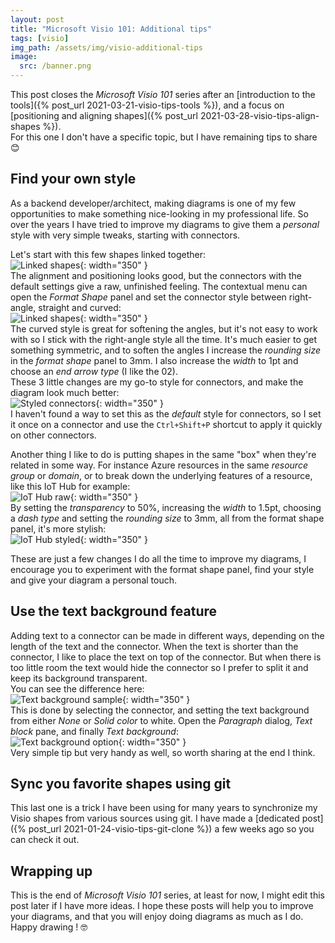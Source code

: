 ```yaml
---
layout: post
title: "Microsoft Visio 101: Additional tips"
tags: [visio]
img_path: /assets/img/visio-additional-tips
image: 
  src: /banner.png
---
```


This post closes the *Microsoft Visio 101* series after an [introduction to the tools]({% post_url 2021-03-21-visio-tips-tools %}), and a focus on [positioning and aligning shapes]({% post_url 2021-03-28-visio-tips-align-shapes %}).  
For this one I don't have a specific topic, but I have remaining tips to share 😊


## Find your own style

As a backend developer/architect, making diagrams is one of my few opportunities to make something nice-looking in my professional life. So over the years I have tried to improve my diagrams to give them a *personal* style with very simple tweaks, starting with connectors.  

Let's start with this few shapes linked together:  
![Linked shapes](/01-linked-shapes.png){: width="350" }  
The alignment and positioning looks good, but the connectors with the default settings give a raw, unfinished feeling. The contextual menu can open the *Format Shape* panel and set the connector style between right-angle, straight and curved:  
![Linked shapes](/02-contextual-menu.png){: width="350" }  
The curved style is great for softening the angles, but it's not easy to work with so I stick with the right-angle style all the time. It's much easier to get something symmetric, and to soften the angles I increase the *rounding size* in the *format shape* panel to 3mm. I also increase the *width* to 1pt and choose an *end arrow type* (I like the 02).  
These 3 little changes are my go-to style for connectors, and make the diagram look much better:  
![Styled connectors](/03-connector-style.png){: width="350" }  
I haven't found a way to set this as the *default* style for connectors, so I set it once on a connector and use the `Ctrl+Shift+P` shortcut to apply it quickly on other connectors.  

Another thing I like to do is putting shapes in the same "box" when they're related in some way. For instance Azure resources in the same *resource group* or *domain*, or to break down the underlying features of a resource, like this IoT Hub for example:  
![IoT Hub raw](/04-iot-hub-raw.png){: width="350" }  
By setting the *transparency* to 50%, increasing the *width* to 1.5pt, choosing a *dash type* and setting the *rounding size* to 3mm, all from the format shape panel, it's more stylish:  
![IoT Hub styled](/05-iot-hub-styled.png){: width="350" }  

These are just a few changes I do all the time to improve my diagrams, I encourage you to experiment with the format shape panel, find your style and give your diagram a personal touch.


## Use the text background feature

Adding text to a connector can be made in different ways, depending on the length of the text and the connector. When the text is shorter than the connector, I like to place the text on top of the connector. But when there is too little room the text would hide the connector so I prefer to split it and keep its background transparent.  
You can see the difference here:  
![Text background sample](/06-text-background.png){: width="350" }  
This is done by selecting the connector, and setting the text background from either *None* or *Solid color* to white. Open the *Paragraph* dialog, *Text block* pane, and finally *Text background*:  
![Text background option](/07-text-background-dialog.png){: width="350" }  
Very simple tip but very handy as well, so worth sharing at the end I think.


## Sync you favorite shapes using git

This last one is a trick I have been using for many years to synchronize my Visio shapes from various sources using git. I have made a [dedicated post]({% post_url 2021-01-24-visio-tips-git-clone %}) a few weeks ago so you can check it out.  


## Wrapping up

This is the end of *Microsoft Visio 101* series, at least for now, I might edit this post later if I have more ideas. I hope these posts will help you to improve your diagrams, and that you will enjoy doing diagrams as much as I do.  
Happy drawing ! 🤓
